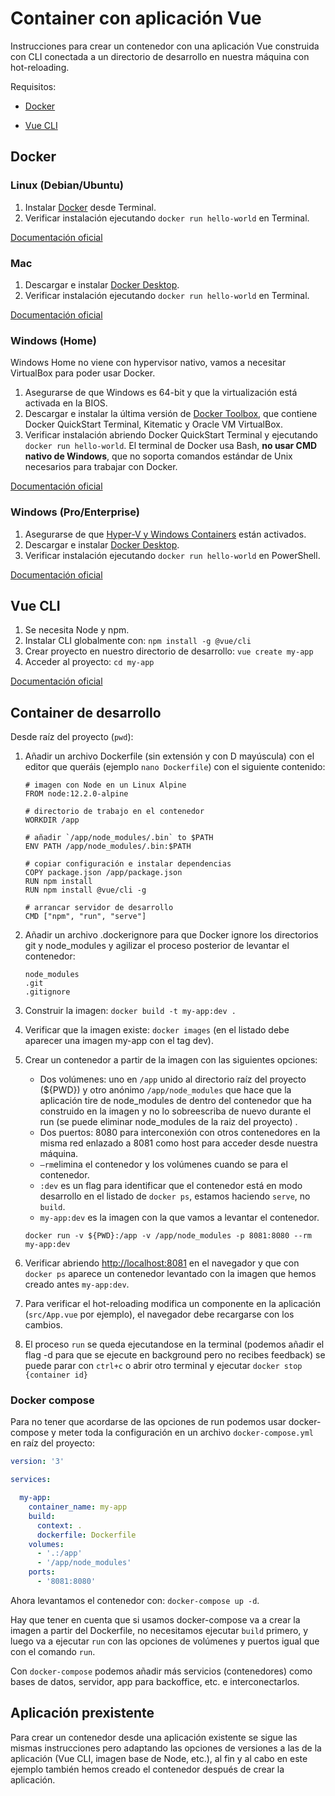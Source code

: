 # Container con aplicación Vue

Instrucciones para crear un contenedor con una aplicación Vue construida con CLI conectada a un directorio de desarrollo en nuestra máquina con hot-reloading.

Requisitos:

- [Docker](#Docker)

- [Vue CLI](#Vue-CLI)


## Docker

### Linux (Debian/Ubuntu)

1. Instalar [Docker](https://www.digitalocean.com/community/tutorials/como-instalar-y-usar-docker-en-ubuntu-18-04-1-es) desde Terminal.
2. Verificar instalación ejecutando `docker run hello-world` en Terminal.

[Documentación oficial](https://docs.docker.com/install/linux/docker-ce/ubuntu/)

### Mac

1. Descargar e instalar [Docker Desktop](https://hub.docker.com/?overlay=onboarding).
2. Verificar instalación ejecutando `docker run hello-world` en Terminal.

[Documentación oficial](https://docs.docker.com/docker-for-mac/install/)

### Windows (Home)

Windows Home no viene con hypervisor nativo, vamos a necesitar VirtualBox para poder usar Docker.

1. Asegurarse de que Windows es 64-bit y que la virtualización está activada en la BIOS.
2. Descargar e instalar la última versión de [Docker Toolbox](https://github.com/docker/toolbox/releases), que contiene Docker QuickStart Terminal, Kitematic y Oracle VM VirtualBox.
3. Verificar instalación abriendo Docker QuickStart Terminal y ejecutando `docker run hello-world`. El terminal de Docker usa Bash, **no usar CMD nativo de Windows**, que no soporta comandos estándar de Unix necesarios para trabajar con Docker.

[Documentación oficial](https://docs.docker.com/toolbox/toolbox_install_windows/)

### Windows (Pro/Enterprise)

1. Asegurarse de que [Hyper-V y Windows Containers](https://docs.microsoft.com/es-es/virtualization/hyper-v-on-windows/quick-start/enable-hyper-v) están activados.
2. Descargar e instalar [Docker Desktop](https://hub.docker.com/?overlay=onboarding).
3. Verificar instalación ejecutando `docker run hello-world` en PowerShell.

[Documentación oficial](https://docs.docker.com/docker-for-windows/install/)



## Vue CLI

1. Se necesita Node y npm.
2. Instalar CLI globalmente con: `npm install -g @vue/cli`
3. Crear proyecto en nuestro directorio de desarrollo: `vue create my-app`
4. Acceder al proyecto: `cd my-app`

[Documentación oficial](https://cli.vuejs.org/guide/installation.html)



## Container de desarrollo

Desde raíz del proyecto (`pwd`):

1. Añadir un archivo Dockerfile (sin extensión y con D mayúscula) con el editor que queráis (ejemplo `nano Dockerfile`) con el siguiente contenido:

   ```
   # imagen con Node en un Linux Alpine
   FROM node:12.2.0-alpine
   
   # directorio de trabajo en el contenedor
   WORKDIR /app
   
   # añadir `/app/node_modules/.bin` to $PATH
   ENV PATH /app/node_modules/.bin:$PATH
   
   # copiar configuración e instalar dependencias
   COPY package.json /app/package.json
   RUN npm install
   RUN npm install @vue/cli -g
   
   # arrancar servidor de desarrollo
   CMD ["npm", "run", "serve"]
   
   ```

2. Añadir un archivo .dockerignore para que Docker ignore los directorios git y node_modules y agilizar el proceso posterior de levantar el contenedor:

   ```
   node_modules
   .git
   .gitignore
   ```

3. Construir la imagen: `docker build -t my-app:dev .`

4. Verificar que la imagen existe: `docker images` (en el listado debe aparecer una imagen my-app con el tag dev).

5. Crear un contenedor a partir de la imagen con las siguientes opciones:

   - Dos volúmenes: uno en `/app` unido al directorio raíz del proyecto (${PWD}) y otro anónimo `/app/node_modules` que hace que la aplicación tire de node_modules de dentro del contenedor que ha construido en la imagen y no lo sobreescriba de nuevo durante el run (se puede eliminar node_modules de la raiz del proyecto) .
   - Dos puertos: 8080 para interconexión con otros contenedores en la misma red enlazado a 8081 como host para acceder desde nuestra máquina.
   - `—rm`elimina el contenedor y los volúmenes cuando se para el contenedor.
   - `:dev` es un flag para identificar que el contenedor está en modo desarrollo en el listado de `docker ps`, estamos haciendo `serve`, no `build`.
   - `my-app:dev` es la imagen con la que vamos a levantar el contenedor.

   ```
   docker run -v ${PWD}:/app -v /app/node_modules -p 8081:8080 --rm my-app:dev
   ```

6. Verificar abriendo [http://localhost:8081](http://localhost:8081) en el navegador y que con `docker ps` aparece un contenedor levantado con la imagen que hemos creado antes `my-app:dev`.

7. Para verificar el hot-reloading modifica un componente en la aplicación (`src/App.vue` por ejemplo), el navegador debe recargarse con los cambios.

8. El proceso `run` se queda ejecutandose en la terminal (podemos añadir el flag -d para que se ejecute en background pero no recibes feedback) se puede parar con `ctrl+c` o abrir otro terminal y ejecutar `docker stop {container id}`

### Docker compose

Para no tener que acordarse de las opciones de run podemos usar docker-compose y meter toda la configuración en un archivo `docker-compose.yml` en raíz del proyecto:

```yaml
version: '3'

services:

  my-app:
    container_name: my-app
    build:
      context: .
      dockerfile: Dockerfile
    volumes:
      - '.:/app'
      - '/app/node_modules'
    ports:
      - '8081:8080'

```

Ahora levantamos el contenedor con: `docker-compose up -d`. 

Hay que tener en cuenta que si usamos docker-compose va a crear la imagen a partir del Dockerfile, no necesitamos ejecutar `build` primero, y luego va a ejecutar `run` con las opciones de volúmenes y puertos igual que con el comando `run`.

Con `docker-compose` podemos añadir más servicios (contenedores) como bases de datos, servidor, app para backoffice, etc. e interconectarlos.


## Aplicación prexistente

Para crear un contenedor desde una aplicación existente se sigue las mismas instrucciones pero adaptando las opciones de versiones a las de la aplicación (Vue CLI, imagen base de Node, etc.), al fin y al cabo en este ejemplo también hemos creado el contenedor después de crear la aplicación.
